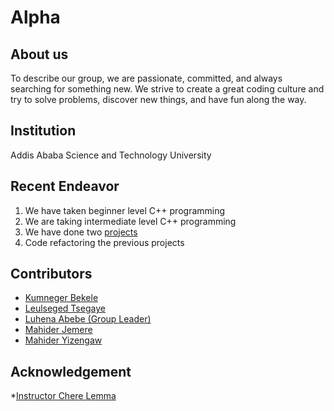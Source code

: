 # Alpha

## About us
To describe our group, we are passionate, committed, and always searching for something new. We strive to create a great coding culture and try to solve problems, discover new things, and have fun along the way.

## Institution
Addis Ababa Science and Technology University

## Recent Endeavor 
1. We have taken beginner level C++ programming
2. We are taking intermediate level C++ programming
3. We have done two <a href="https://github.com/SWEG-2015-EC-Batch/Alpha/tree/main/FoP-I/project-work">projects</a>
4. Code refactoring the previous projects
## Contributors
* <a href="https://github.com/Kumneger31" >Kumneger Bekele</a>
* <a href="https://github.com/leulsegedtsegaye" >Leulseged Tsegaye</a>
* <a href="https://github.com/luhenaabebe" >Luhena Abebe (Group Leader)</a>
* <a href="https://github.com/Mahi-gitlex" >Mahider Jemere</a>
* <a href="https://github.com/Finotmah" >Mahider Yizengaw</a>

## Acknowledgement
*<a href="https://github.com/cherelemma" >Instructor Chere Lemma</a>

